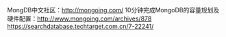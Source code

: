 MongDB中文社区：http://mongoing.com/	
10分钟完成MongoDB的容量规划及硬件配置：http://www.mongoing.com/archives/878
https://searchdatabase.techtarget.com.cn/7-22241/